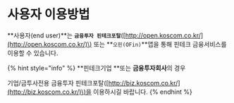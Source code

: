 # 사용자 이용방법

**사용자\(end user\)**는 **`금융투자 핀테크포탈`**\([http://open.koscom.co.kr/](http://open.koscom.co.kr/)\) 또는 **`오핀(OFin)`**앱을 통해 핀테크 금융서비스를 이용할 수 있습니다.





{% hint style="info" %}
**핀테크기업 **또는 **금융투자회사**의 경우

기업/금투사전용 금융투자 핀테크포탈\([http://biz.koscom.co.kr/](http://biz.koscom.co.kr/)\)을 이용하시길 바랍니다.
{% endhint %}



